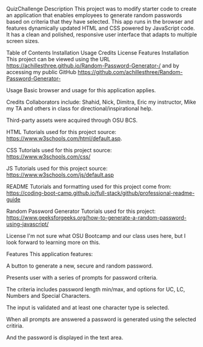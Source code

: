 QuizChallenge
Description
This project was to modify starter code to create an application that enables employees to generate random passwords based on criteria that they have selected. This app runs in the browser and features dynamically updated HTML and CSS powered by JavaScript code. It has a clean and polished, responsive user interface that adapts to multiple screen sizes.

Table of Contents
Installation
Usage
Credits
License
Features
Installation
This project can be viewed using the URL https://achillesthree.github.io/Random-Password-Generator-/ and by accessing my public GitHub https://github.com/achillesthree/Random-Password-Generator-

Usage
Basic browser and usage for this application applies.

Credits
Collaborators include: Shahid, Nick, Dimitra, Eric my instructor, Mike my TA and others in class for directional/inspirational help.

Third-party assets were acquired through OSU BCS.

HTML Tutorials used for this project source: https://www.w3schools.com/html/default.asp.

CSS Tutorials used for this project source: https://www.w3schools.com/css/

JS Tutorials used for this project source: https://www.w3schools.com/js/default.asp

README Tutorials and formatting used for this project come from: https://coding-boot-camp.github.io/full-stack/github/professional-readme-guide

Random Password Generator Tutorials used for this project: https://www.geeksforgeeks.org/how-to-generate-a-random-password-using-javascript/

License
I'm not sure what OSU Bootcamp and our class uses here, but I look forward to learning more on this.

Features
This application features:

A button to generate a new, secure and random password.

Presents user with a series of prompts for password criteria.

The criteria includes password length min/max, and options for UC, LC, Numbers and Special Characters.

The input is validated and at least one character type is selected.

When all prompts are answered a password is generated using the selected critiria.

And the password is displayed in the text area.
